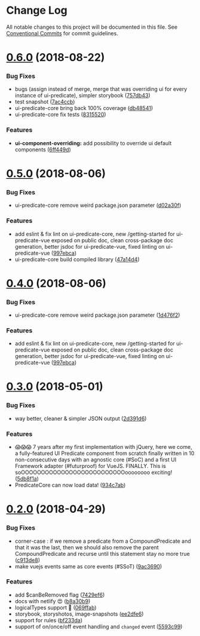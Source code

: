 # Change Log

All notable changes to this project will be documented in this file.
See [Conventional Commits](https://conventionalcommits.org) for commit guidelines.

<a name="0.6.0"></a>
# [0.6.0](https://github.com/FGRibreau/ui-predicate/compare/ui-predicate-core@0.5.0...ui-predicate-core@0.6.0) (2018-08-22)


### Bug Fixes

* bugs (assign instead of merge, merge that was overriding ui for every instance of ui-predicate), simpler storybook ([757db43](https://github.com/FGRibreau/ui-predicate/commit/757db43))
* test snapshot ([7ac4ccb](https://github.com/FGRibreau/ui-predicate/commit/7ac4ccb))
* ui-predicate-core bring back 100% coverage ([db48541](https://github.com/FGRibreau/ui-predicate/commit/db48541))
* ui-predicate-core fix tests ([8315520](https://github.com/FGRibreau/ui-predicate/commit/8315520))


### Features

* **ui-component-overriding:** add possibility to override ui default components ([6ff449d](https://github.com/FGRibreau/ui-predicate/commit/6ff449d))




<a name="0.5.0"></a>
# [0.5.0](https://github.com/FGRibreau/ui-predicate/compare/ui-predicate-core@0.3.0...ui-predicate-core@0.5.0) (2018-08-06)


### Bug Fixes

* ui-predicate-core remove weird package.json parameter ([d02a30f](https://github.com/FGRibreau/ui-predicate/commit/d02a30f))


### Features

* add eslint & fix lint on ui-predicate-core, new /getting-started for ui-predicate-vue exposed on public doc, clean cross-package doc generation, better jsdoc for ui-predicate-vue, fixed linting on ui-predicate-vue ([997ebca](https://github.com/FGRibreau/ui-predicate/commit/997ebca))
* ui-predicate-core build compiled library ([47a14d4](https://github.com/FGRibreau/ui-predicate/commit/47a14d4))




<a name="0.4.0"></a>
# [0.4.0](https://github.com/FGRibreau/ui-predicate/compare/ui-predicate-core@0.3.0...ui-predicate-core@0.4.0) (2018-08-06)


### Bug Fixes

* ui-predicate-core remove weird package.json parameter ([1d476f2](https://github.com/FGRibreau/ui-predicate/commit/1d476f2))


### Features

* add eslint & fix lint on ui-predicate-core, new /getting-started for ui-predicate-vue exposed on public doc, clean cross-package doc generation, better jsdoc for ui-predicate-vue, fixed linting on ui-predicate-vue ([997ebca](https://github.com/FGRibreau/ui-predicate/commit/997ebca))




<a name="0.3.0"></a>
# [0.3.0](https://github.com/FGRibreau/ui-predicate/compare/ui-predicate-core@0.2.0...ui-predicate-core@0.3.0) (2018-05-01)


### Bug Fixes

* way better, cleaner & simpler JSON output ([2d391d6](https://github.com/FGRibreau/ui-predicate/commit/2d391d6))


### Features

* 😱😱😱 7 years after my first implementation with jQuery, here we come, a fully-featured UI Predicate component from scratch finally written in 10 non-consecutive days with an agnostic core (#SoC) and a first UI Framework adapter (#futurproof) for VueJS. FINALLY. This is soOOOOOOOOOOOOOOOOOOOOOOOOOOoooooooo exciting! ([5db8f1a](https://github.com/FGRibreau/ui-predicate/commit/5db8f1a))
* PredicateCore can now load data! ([934c7ab](https://github.com/FGRibreau/ui-predicate/commit/934c7ab))




<a name="0.2.0"></a>
# [0.2.0](https://github.com/FGRibreau/ui-predicate/compare/ui-predicate-core@0.1.0...ui-predicate-core@0.2.0) (2018-04-29)


### Bug Fixes

* corner-case : if we remove a predicate from a CompoundPredicate and that it was the last, then we should also remove the parent CompoundPredicate and recurse until this statement stay no more true ([c913de8](https://github.com/FGRibreau/ui-predicate/commit/c913de8))
* make vuejs events same as core events (#SSoT) ([9ac3690](https://github.com/FGRibreau/ui-predicate/commit/9ac3690))


### Features

* add $canBeRemoved flag ([7429ef6](https://github.com/FGRibreau/ui-predicate/commit/7429ef6))
* docs with netlify 😍 ([b8a30b9](https://github.com/FGRibreau/ui-predicate/commit/b8a30b9))
* logicalTypes support 🎉 ([069ffab](https://github.com/FGRibreau/ui-predicate/commit/069ffab))
* storybook, storyshotos, image-snapshots ([ee2dfe6](https://github.com/FGRibreau/ui-predicate/commit/ee2dfe6))
* support for rules ([bf233da](https://github.com/FGRibreau/ui-predicate/commit/bf233da))
* support of on/once/off event handling and `changed` event ([5593c99](https://github.com/FGRibreau/ui-predicate/commit/5593c99))
